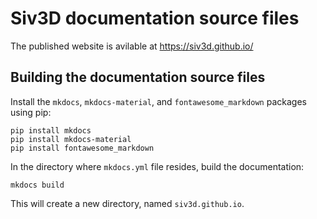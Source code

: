 # Siv3D documentation source files

The published website is avilable at https://siv3d.github.io/

## Building the documentation source files
Install the `mkdocs`, `mkdocs-material`, and `fontawesome_markdown` packages using pip:
```
pip install mkdocs
pip install mkdocs-material
pip install fontawesome_markdown
```
In the directory where `mkdocs.yml` file resides, build the documentation:
```
mkdocs build
```
This will create a new directory, named `siv3d.github.io`.
